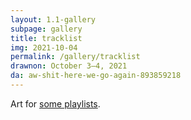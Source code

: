```yaml
---
layout: 1.1-gallery
subpage: gallery
title: tracklist
img: 2021-10-04
permalink: /gallery/tracklist
drawnon: October 3–4, 2021
da: aw-shit-here-we-go-again-893859218
---
```

Art for [some playlists](https://a-flyleaf.github.io/shriblets/2021-10-0304-tracklist/).